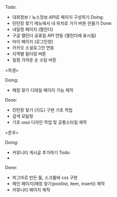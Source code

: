 Todo:
 - 대회정보 / 뉴스정보 API로 페이지 구성하기
Doing:
 - 민턴장 찾기 메뉴에서 내 위치로 가기 버튼 만들기
Done:
 - 내일정 페이지 (캘린더)
 - 구글 캘린더 공휴일 API 연동 (캘린더에 표시됨)
 - 마이 페이지 (로그인창)
 - 카카오 소셜로그인 연동
 - 지역별 필터링 버튼
 - 일정 가까운 순 소팅 버튼


<하경>

Doing:
- 매칭 찾기 디테일 페이지 기능 제작

Done:
- 민턴장 찾기 (지도) 구현 기초 작업
- 검색 모달창  
- 기초 uxui 디자인 작업 및 공통스타일 제작 

<준우>

Doing:
- 커뮤니티 게시글 추가하기
Todo:
-
Done:
- 피그마로 만든 틀, 스크롤바 css 구현
- 메인 페이지(매칭 찾기(postlist, item, insert)) 제작
- 커뮤니티 페이지 제작